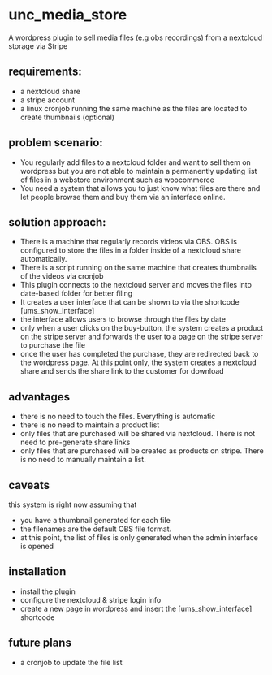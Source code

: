 # unc_media_store
A wordpress plugin to sell media files (e.g obs recordings) from a nextcloud storage via Stripe

## requirements:
- a nextcloud share
- a stripe account
- a linux cronjob running the same machine as the files are located to create thumbnails (optional)

## problem scenario:
- You regularly add files to a nextcloud folder and want to sell them on wordpress
but you are not able to maintain a permanently updating list of files in a webstore 
environment such as woocommerce
- You need a system that allows you to just know what files are there and let people
browse them and buy them via an interface online.

## solution approach:
- There is a machine that regularly records videos via OBS. OBS is configured to 
store the files in a folder inside of a nextcloud share automatically.
- There is a script running on the same machine that creates thumbnails of the videos via cronjob
- This plugin connects to the nextcloud server and moves the files into date-based folder for better filing
- It creates a user interface that can be shown to via the shortcode \[ums_show_interface\]
- the interface allows users to browse through the files by date
- only when a user clicks on the buy-button, the system creates a product on the stripe server and forwards
the user to a page on the stripe server to purchase the file
- once the user has completed the purchase, they are redirected back to the wordpress
page. At this point only, the system creates a nextcloud share and sends the share link to the customer
for download

## advantages
- there is no need to touch the files. Everything is automatic
- there is no need to maintain a product list
- only files that are purchased will be shared via nextcloud. There is not need to
pre-generate share links
- only files that are purchased will be created as products on stripe. There is no need 
to manually maintain a list.

## caveats
this system is right now assuming that
- you have a thumbnail generated for each file
- the filenames are the default OBS file format.
- at this point, the list of files is only generated when the admin interface is opened

## installation
- install the plugin
- configure the nextcloud & stripe login info
- create a new page in wordpress and insert the \[ums_show_interface\] shortcode

## future plans
- a cronjob to update the file list
